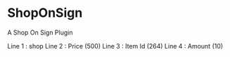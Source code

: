 # ShopOnSign
A Shop On Sign Plugin

Line 1 : shop
Line 2 : Price  (500)
Line 3 : Item Id  (264)
Line 4 : Amount  (10)
